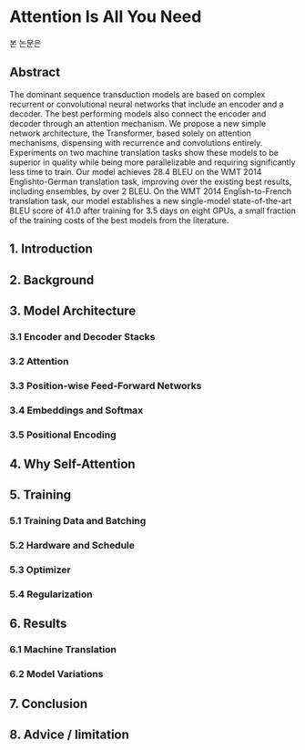 # Attention Is All You Need

본 논문은

## Abstract 
The dominant sequence transduction models are based on complex recurrent or convolutional neural networks that include an encoder and a decoder. The best performing models also connect the encoder and decoder through an attention mechanism. We propose a new simple network architecture, the Transformer, based solely on attention mechanisms, dispensing with recurrence and convolutions entirely. Experiments on two machine translation tasks show these models to be superior in quality while being more parallelizable and requiring significantly less time to train. Our model achieves 28.4 BLEU on the WMT 2014 Englishto-German translation task, improving over the existing best results, including ensembles, by over 2 BLEU. On the WMT 2014 English-to-French translation task, our model establishes a new single-model state-of-the-art BLEU score of 41.0 after training for 3.5 days on eight GPUs, a small fraction of the training costs of the best models from the literature.


## 1. Introduction

## 2. Background

## 3. Model Architecture
### 3.1 Encoder and Decoder Stacks
### 3.2 Attention
### 3.3 Position-wise Feed-Forward Networks
### 3.4 Embeddings and Softmax
### 3.5 Positional Encoding

## 4. Why Self-Attention

## 5. Training
### 5.1 Training Data and Batching
### 5.2 Hardware and Schedule
### 5.3 Optimizer
### 5.4 Regularization

## 6. Results
### 6.1 Machine Translation
### 6.2 Model Variations

## 7. Conclusion

## 8. Advice / limitation
